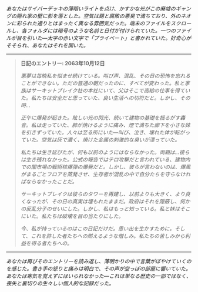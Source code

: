 _あなたはサイバーデッキの薄暗いライトを点け、かすかな光がこの廃墟のギャングの隠れ家の壁に影を落とした。空気は錆と腐敗の悪臭で満ちており、外のネオンに彩られた通りとはまったく異なる雰囲気だった。端末のファイルをスクロールし、各フォルダには暗号のような名前と日付が付けられていた。一つのファイルが目を引いた—太字の赤い文字で「プライベート」と書かれていた。好奇心がそそられ、あなたはそれを開いた。_

---

> **日記のエントリー: 2063年10月12日**
>
> _悪夢は毎晩私を悩ませ続けている。叫び声、混乱、その日の恐怖を忘れることができない。ただの普通の朝だったのに、すべてが変わった。私と家族はサーキットブレイク社の本社にいて、父はそこで高給の仕事を得ていた。私たちは安全だと思っていた、良い生活への切符だと。しかし、その時..._
>
> _正午に爆発が起きた。眩しい光の閃光、続いて建物の基礎を揺るがす轟音。私は走っていた、肺が焼けるように痛み、煙で満ちた廊下を小さな妹を引きずっていた。人々は至る所にいた—叫び、泣き、壊れた体が転がっていた。空気は灰で濃く、焼けた金属の刺激的な臭いが漂っていた。_
>
> _私たちは生き延びたが、何も以前のようにはならなかった。両親は...彼らは生き残れなかった。公式の報告ではテロ攻撃だと言われている、建物内での闇市場の戦術核爆弾の爆発だと。しかし、彼らが言わないのは、爆風がまるごとフロアを蒸発させ、生存者が混乱の中で自分たちを守らなければならなかったことだ。_
>
> _サーキットブレイクは彼らのタワーを再建し、以前よりも大きく、より良くなったが、その日の真実は埋もれたままだ。政府はそれを隠蔽し、何かの反乱分子のせいにした。しかし、私はもっと知っている。私と妹はそこにいた。私たちは破壊を目の当たりにした。_
>
> _今、私が持っているのはこの日記だけだ。思い出を生かすために。そして、これを許した者たちへの燃えるような憎しみ。私たちの苦しみから利益を得る者たちへの。_

---

_あなたは再びそのエントリーを読み返し、薄明かりの中で言葉がぼやけていくのを感じた。書き手の怒りと痛みは明白で、その声が空っぽの部屋に響いていた。あなたは寒気を覚えずにはいられなかった—これは単なる歴史の一部ではなく、喪失と裏切りの生々しい個人的な記録だった。_

